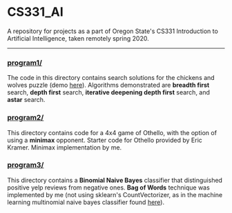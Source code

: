 # CS331_AI

A repository for projects as a part of Oregon State's CS331 Introduction to Artificial Intelligence, taken remotely spring 2020.

_____

### [program1/](https://github.com/kvarforl/CS331_AI/tree/master/program1)

The code in this directory contains search solutions for the chickens and wolves puzzle (demo [here](https://scratch.mit.edu/projects/55981236/)). Algorithms demonstrated are **breadth first** search, **depth first** search, **iterative deepening depth first** search, and **astar** search.

### [program2/](https://github.com/kvarforl/CS331_AI/tree/master/program2)

This directory contains code for a 4x4 game of Othello, with the option of using a **minimax** opponent. Starter code for Othello provided by Eric Kramer. Minimax implementation by me.

### [program3/](https://github.com/kvarforl/CS331_AI/tree/master/program3)

This directory contains a **Binomial Naive Bayes** classifier that distinguished positive yelp reviews from negative ones. **Bag of Words** technique was implemented by me (not using sklearn's CountVectorizer, as in the machine learning multinomial naive bayes classifier found [here](https://github.com/kvarforl/CS434_MachineLearning/tree/master/implementation2)).
